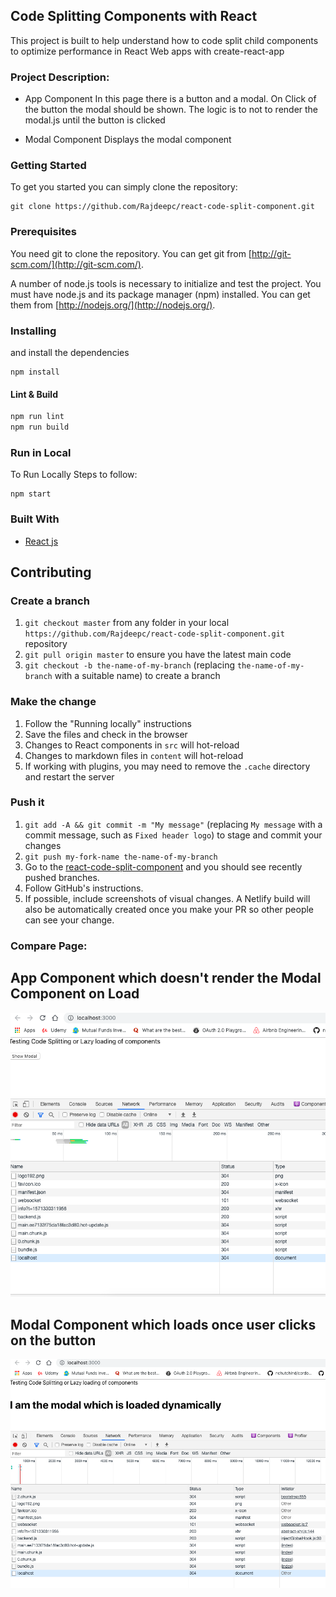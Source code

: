 ## Code Splitting Components with React

This project is built to help understand how to code split child components to optimize performance in React Web apps with create-react-app

### Project Description:
 * App Component
    In this page there is a button and a modal. On Click of the button the modal should be shown. The logic is to not to render the modal.js until the button is clicked

* Modal Component
    Displays the modal component

### Getting Started
To get you started you can simply clone the repository:

```
git clone https://github.com/Rajdeepc/react-code-split-component.git
```

### Prerequisites
You need git to clone the repository. You can get git from
[http://git-scm.com/](http://git-scm.com/).

A number of node.js tools is necessary to initialize and test the project. You must have node.js and its package manager (npm) installed. You can get them from  [http://nodejs.org/](http://nodejs.org/).

### Installing

and install the dependencies
```
npm install
```

#### Lint & Build

```sh
npm run lint
npm run build
```

### Run in Local

To Run Locally Steps to follow:

```
npm start

```
### Built With

* [React js](https://github.com/facebook/react/)


## Contributing

### Create a branch

1. `git checkout master` from any folder in your local `https://github.com/Rajdeepc/react-code-split-component.git` repository
1. `git pull origin master` to ensure you have the latest main code
1. `git checkout -b the-name-of-my-branch` (replacing `the-name-of-my-branch` with a suitable name) to create a branch

### Make the change

1. Follow the "Running locally" instructions
1. Save the files and check in the browser
  1. Changes to React components in `src` will hot-reload
  1. Changes to markdown files in `content` will hot-reload
  1. If working with plugins, you may need to remove the `.cache` directory and restart the server


### Push it

1. `git add -A && git commit -m "My message"` (replacing `My message` with a commit message, such as `Fixed header logo`) to stage and commit your changes
1. `git push my-fork-name the-name-of-my-branch`
1. Go to the [react-code-split-component](https://github.com/Rajdeepc/react-code-split-component.git) and you should see recently pushed branches.
1. Follow GitHub's instructions.
1. If possible, include screenshots of visual changes. A Netlify build will also be automatically created once you make your PR so other people can see your change.

### Compare Page:

## App Component which doesn't render the Modal Component on Load
![App](appComponent.png)

## Modal Component which loads once user clicks on the button
![App](CodeSplittedModal.png)
